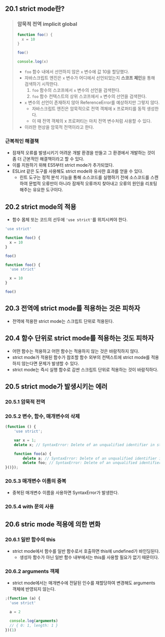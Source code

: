 ## 20.1 strict mode란?

> ### 암묵적 전역 implicit global
>
> ```jsx
> function foo() {
>   x = 10
> }
>
> foo()
>
> console.log(x)
> ```
>
> - `foo` 함수 내에서 선언하지 않은 `x` 변수에 값 10을 할당했다.
> - 자바스크립트 엔진은 `x` 변수가 어디에서 선언되었는지 **스코프 체인**을 통해 검색하기 시작한다.
>   1. `foo` 함수의 스코프에서 `x` 변수의 선언을 검색한다.
>   2. `foo` 함수 컨텍스트의 상위 스코프에서 `x` 변수의 선언을 검색한다.
> - `x` 변수의 선언이 존재하지 않아 ReferenceError를 예상하지만 그렇지 않다.
>   - 자바스크립트 엔진은 암묵적으로 전역 객체에 x 프로퍼티를 동적 생성한다.
>   - 이 때 전역 객체의 x 프로퍼티는 마치 전역 변수처럼 사용할 수 있다.
> - 이러한 현상을 암묵적 전역이라고 한다.

### 근복적인 해결책

- 잠재적 오류를 발생시키기 어려운 개발 환경을 만들고 그 환경에서 개발하는 것이 좀 더 근본적인 해결책이라고 할 수 있다.
- 이를 지원하기 위해 ES5부터 strict mode가 추가되었다.
- ESLint 같은 도구를 사용해도 strict mode와 유사한 효과를 얻을 수 있다.
  - 린트 도구는 정적 분석 기능을 통해 소스코드를 실행하기 전에 소스코드를 스캔하여 문법적 오류만이 아니라 잠재적 오류까지 찾아내고 오류의 원인을 리포팅해주는 유요한 도구이다.

## 20.2 strict mode의 적용

- 함수 몸체 또는 코드의 선두에 `'use strict'`를 위치시켜야 한다.

```jsx
'use strict'

function foo() {
  x = 10
}

foo()
```

```jsx
function foo() {
  'use strict'

  x = 10
}

foo()
```

## 20.3 전역에 strict mode를 적용하는 것은 피하자

- 전역에 적용한 strict mode는 스크립트 단위로 적용된다.

## 20.4 함수 단위로 strict mode를 적용하는 것도 피하자

- 어떤 함수는 적용하고 어떤 함수는 적용하지 않는 것은 바람직하지 않다.
- strict mode가 적용된 함수가 참조할 함수 외부의 컨텍스트에 strict mode를 적용하지 않는다면 문제가 발생할 수 있다.
- strict mode는 즉시 실행 함수로 감싼 스크립트 단위로 적용하는 것이 바람직하다.

## 20.5 strict mode가 발생시키는 에러

### 20.5.1 암묵적 전역

### 20.5.2 변수, 함수, 매개변수의 삭제

```jsx
(function () {
	'use strict';

	var x = 1;
	delete x; // SyntaxError: Delete of an unqualified identifier in strict mode.

	function foo(a) {
		delete a; // SyntaxError: Delete of an unqualified identifier in strict mode.
		delete foo; // SyntaxError: Delete of an unqualified identifier in strict mode.
}()});
```

### 20.5.3 매개변수 이름의 중복

- 중복된 매개변수 이름을 사용하면 SyntaxError가 발생한다.

### 20.5.4 with 문의 사용

## 20.6 stric mode 적용에 의한 변화

### 20.6.1 일반 함수의 this

- strict mode에서 함수를 일반 함수로서 호출하면 this에 undefined가 바인딩된다.
  - 생성자 함수가 아닌 일반 함수 내부에서는 this를 사용할 필요가 없기 때문이다.

### 20.6.2 arguments 객체

- strict mode에서는 매개변수에 전달된 인수를 재할당하여 변경해도 arguments 객체에 반영되지 않는다.

```jsx
;(function (a) {
  'use strict'

  a = 2

  console.log(arguments)
  // { 0: 1, length: 1 }
})(1)
```
